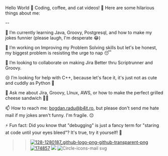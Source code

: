 Hello World 👋
Coding, coffee, and cat videos! 🚀
Here are some hilarious things about me:

--

🌱 I’m currently learning Java, Groovy, Postgresql, and how to make my jokes funnier (please laugh, I'm desperate 😂)

🔭 I’m working on Improving my Problem Solving skills but let's be honest, my biggest problem is resisting the urge to nap 😴

🤝 I’m looking to collaborate on making Jira Better thru Scriptrunner and Groovy.

😒 I’m looking for help with C++, because let's face it, it's just not as cute and cuddly as Python 🐍

💬 Ask me about Jira, Groovy, LInux, AWS, or how to make the perfect grilled cheese sandwich 🍞🧀

📫 How to reach me: bogdan.radu@b4it.ro, but please don't send me hate mail if my jokes aren't funny. I'm fragile. 😔

⚡ Fun fact: Did you know that "debugging" is just a fancy term for "staring at code until your eyes bleed"? It's true, try it yourself! 🤪


>>[![128-1280187_github-logo-png-github-transparent-png](128-1280187_github-logo-png-github-transparent-png.png?cropResize=50,100 "128-1280187_github-logo-png-github-transparent-png")](https://github.com/tathagata1428)   [![174857](174857.png?cropResize=25,50  "174857")](https://www.linkedin.com/in/bogdan-radu-b27964137)
>>[![](small-mail-icon-2.jpg?cropResize=25,50  "")](mailto:bogdan.radu@b4it.ro)
![Circle-icons-mail svg](mailto:bogdan.radu@b4it.ro)
